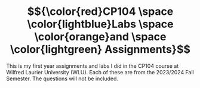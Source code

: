 
# $${\color{red}CP104 \space \color{lightblue}Labs \space \color{orange}and \space \color{lightgreen} Assignments}$$

This is my first year assignments and labs I did in the CP104 course at Wilfred Laurier University (WLU).
Each of these are from the 2023/2024 Fall Semester. The questions will not be included.

